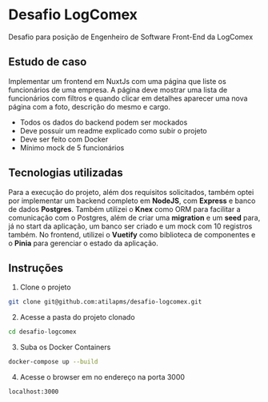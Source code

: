 # Desafio LogComex
Desafio para posição de Engenheiro de Software Front-End da LogComex
## Estudo de caso
Implementar um frontend em NuxtJs com uma página que liste os funcionários de uma empresa. A página deve mostrar uma lista de funcionários com filtros e quando clicar em detalhes aparecer uma nova página com a foto, descrição do mesmo e cargo.  

-   Todos os dados do backend podem ser mockados
-   Deve possuir um readme explicado como subir o projeto
-   Deve ser feito com Docker
-   Mínimo mock de 5 funcionários
## Tecnologias utilizadas
Para a execução do projeto, além dos requisitos solicitados, também optei por implementar um backend completo em **NodeJS**, com **Express** e banco de dados **Postgres**. Também utilizei o **Knex** como ORM para facilitar a comunicação com o Postgres, além de criar uma **migration** e um **seed** para, já no start da aplicação, um banco ser criado e um mock com 10 registros também. No frontend, utilizei o **Vuetify** como biblioteca de componentes e o **Pinia** para gerenciar o estado da aplicação.
## Instruções
1. Clone o projeto
```sh
git clone git@github.com:atilapms/desafio-logcomex.git
```
2. Acesse a pasta do projeto clonado
```sh
cd desafio-logcomex
```

3. Suba os Docker Containers
```sh
docker-compose up --build
```
4. Acesse o browser em no endereço na porta 3000
```sh
localhost:3000
```
